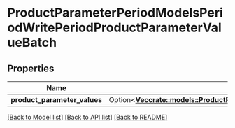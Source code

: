 # ProductParameterPeriodModelsPeriodWritePeriodProductParameterValueBatch

## Properties

Name | Type | Description | Notes
------------ | ------------- | ------------- | -------------
**product_parameter_values** | Option<[**Vec<crate::models::ProductParameterPeriodModelsPeriodWritePeriodProductParameterValue>**](ProductParameter.Models.Write.ProductParameterValue.md)> |  | [optional]

[[Back to Model list]](../README.md#documentation-for-models) [[Back to API list]](../README.md#documentation-for-api-endpoints) [[Back to README]](../README.md)


